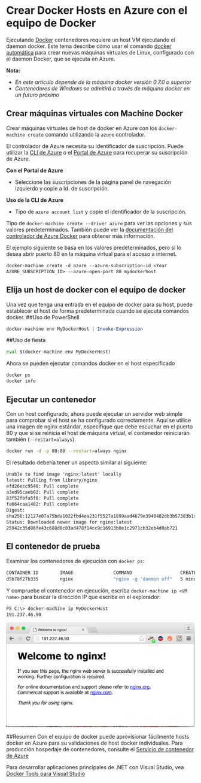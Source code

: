 <properties
   pageTitle="Crear hosts Docker en Azure con Machine Docker | Microsoft Azure"
   description="Describe el uso de la máquina Docker crear hosts docker en Azure."
   services="azure-container-service"
   documentationCenter="na"
   authors="mlearned"
   manager="douge"
   editor="" />
<tags
   ms.service="multiple"
   ms.devlang="dotnet"
   ms.topic="article"
   ms.tgt_pltfrm="na"
   ms.workload="multiple"
   ms.date="06/08/2016"
   ms.author="mlearned" />

# <a name="create-docker-hosts-in-azure-with-docker-machine"></a>Crear Docker Hosts en Azure con el equipo de Docker

Ejecutando [Docker](https://www.docker.com/) contenedores requiere un host VM ejecutando el daemon docker.
Este tema describe cómo usar el comando [docker automática](https://docs.docker.com/machine/) para crear nuevas máquinas virtuales de Linux, configurado con el daemon Docker, que se ejecuta en Azure. 

**Nota:** 
- *En este artículo depende de la máquina docker versión 0.7.0 o superior*
- *Contenedores de Windows se admitirá a través de máquina docker en un futuro próximo*

## <a name="create-vms-with-docker-machine"></a>Crear máquinas virtuales con Machine Docker

Crear máquinas virtuales de host de docker en Azure con los `docker-machine create` comando utilizando la `azure` controlador. 

El controlador de Azure necesita su identificador de suscripción. Puede utilizar la [CLI de Azure](xplat-cli-install.md) o el [Portal de Azure](https://portal.azure.com) para recuperar su suscripción de Azure. 

**Con el Portal de Azure**
- Seleccione las suscripciones de la página panel de navegación izquierdo y copie a Id. de suscripción.

**Uso de la CLI de Azure**
- Tipo de ```azure account list``` y copie el identificador de la suscripción.

Tipo de `docker-machine create --driver azure` para ver las opciones y sus valores predeterminados.
También puede ver la [documentación del controlador de Azure Docker](https://docs.docker.com/machine/drivers/azure/) para obtener más información. 

El ejemplo siguiente se basa en los valores predeterminados, pero si lo desea abrir puerto 80 en la máquina virtual para el acceso a internet. 

```
docker-machine create -d azure --azure-subscription-id <Your AZURE_SUBSCRIPTION_ID> --azure-open-port 80 mydockerhost
```

## <a name="choose-a-docker-host-with-docker-machine"></a>Elija un host de docker con el equipo de docker
Una vez que tenga una entrada en el equipo de docker para su host, puede establecer el host de forma predeterminada cuando se ejecuta comandos docker.
##<a name="using-powershell"></a>Uso de PowerShell

```powershell
docker-machine env MyDockerHost | Invoke-Expression 
```

##<a name="using-bash"></a>Uso de fiesta

```bash
eval $(docker-machine env MyDockerHost)
```

Ahora se pueden ejecutar comandos docker en el host especificado

```
docker ps
docker info
```

## <a name="run-a-container"></a>Ejecutar un contenedor

Con un host configurado, ahora puede ejecutar un servidor web simple para comprobar si el host se ha configurado correctamente.
Aquí se utilice una imagen de nginx estándar, especifique que debe escuchar en el puerto 80 y que si se reinicia el host de máquina virtual, el contenedor reiniciarán también (`--restart=always`). 

```bash
docker run -d -p 80:80 --restart=always nginx
```

El resultado debería tener un aspecto similar al siguiente:

```
Unable to find image 'nginx:latest' locally
latest: Pulling from library/nginx
efd26ecc9548: Pull complete
a3ed95caeb02: Pull complete
83f52fbfa5f8: Pull complete
fa664caa1402: Pull complete
Digest: sha256:12127e07a75bda1022fbd4ea231f5527a1899aad4679e3940482db3b57383b1d
Status: Downloaded newer image for nginx:latest
25942c35d86fe43c688d0c03ad478f14cc9c16913b0e1c2971cb32eb4d0ab721
```

## <a name="test-the-container"></a>El contenedor de prueba

Examinar los contenedores de ejecución con `docker ps`:

```bash
CONTAINER ID        IMAGE               COMMAND                  CREATED             STATUS              PORTS                         NAMES
d5b78f27b335        nginx               "nginx -g 'daemon off"   5 minutes ago       Up 5 minutes        0.0.0.0:80->80/tcp, 443/tcp   goofy_mahavira
```

Y compruebe el contenedor en ejecución, escriba `docker-machine ip <VM name>` para buscar la dirección IP que escriba en el explorador:

```
PS C:\> docker-machine ip MyDockerHost
191.237.46.90
```

![Ejecución de ngnix de contenedor](./media/vs-azure-tools-docker-machine-azure-config/nginxsuccess.png)

##<a name="summary"></a>Resumen
Con el equipo de docker puede aprovisionar fácilmente hosts docker en Azure para su validaciones de host docker individuales.
Para producción hospedaje de contenedores, consulte el [Servicio de contenedor de Azure](http://aka.ms/AzureContainerService)

Para desarrollar aplicaciones principales de .NET con Visual Studio, vea [Docker Tools para Visual Studio](http://aka.ms/DockerToolsForVS)
